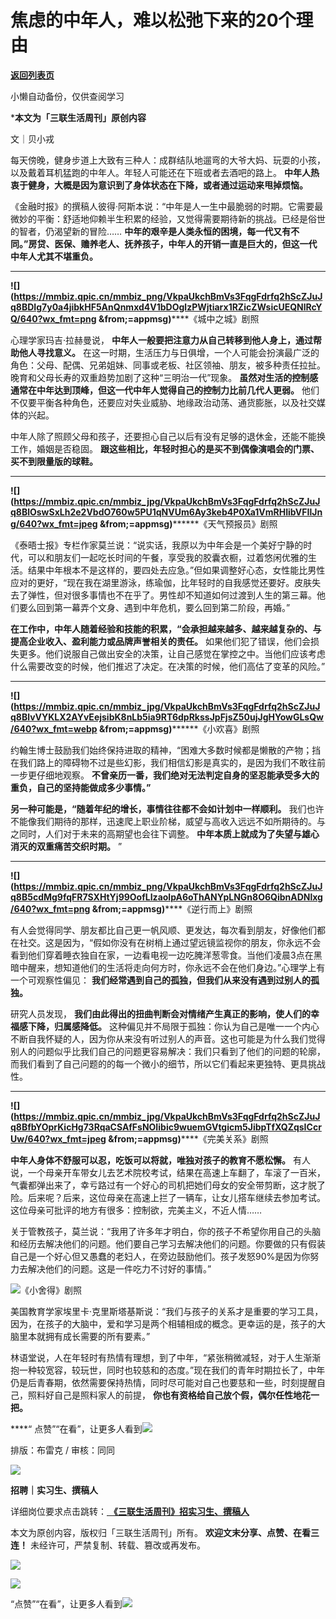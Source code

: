 # 焦虑的中年人，难以松弛下来的20个理由

[**返回列表页**](/gzh/三联生活周刊)

小懒自动备份，仅供查阅学习

***本文为「三联生活周刊」原创内容**

文｜贝小戎

每天傍晚，健身步道上大致有三种人：成群结队地遛弯的大爷大妈、玩耍的小孩，以及戴着耳机猛跑的中年人。年轻人可能还在下班或者去酒吧的路上。
**中年人热衷于健身，大概是因为意识到了身体状态在下降，或者通过运动来甩掉烦恼。**

《金融时报》的撰稿人彼得·阿斯本说：“中年是人一生中最脆弱的时期。它需要最微妙的平衡：舒适地仰赖半生积累的经验，又觉得需要期待新的挑战。已经是俗世的智者，仍渴望新的冒险……
**中年的艰辛是人类永恒的困境，每一代又有不同。”房贷、医保、赡养老人、抚养孩子，中年人的开销一直是巨大的，但这一代中年人尤其不堪重负。**

 ** **
**![](https://mmbiz.qpic.cn/mmbiz_png/VkpaUkchBmVs3FqgFdrfq2hScZJuJq8BDIg7y0a4jibkHF5AnQnmxd4V1bDOglzPWjtiarx1RZicZWsicUEQNlRcYQ/640?wx_fmt=png
&from;=appmsg)******《城中之城》剧照

心理学家玛吉·拉赫曼说， **中年人一般要把注意力从自己转移到他人身上，通过帮助他人寻找意义。**
在这一时期，生活压力与日俱增，一个人可能会扮演最广泛的角色：父母、配偶、兄弟姐妹、同事或老板、社区领袖、朋友，被多种责任拉扯。晚育和父母长寿的双重趋势加剧了这种“三明治一代”现象。
**虽然对生活的控制感通常在中年达到顶峰，但这一代中年人觉得自己的控制力比前几代人更弱。**
他们不仅要平衡各种角色，还要应对失业威胁、地缘政治动荡、通货膨胀，以及社交媒体的兴起。

中年人除了照顾父母和孩子，还要担心自己以后有没有足够的退休金，还能不能换工作，婚姻是否稳固。
**跟这些相比，年轻时担心的是买不到偶像演唱会的门票、买不到限量版的球鞋。**

 ** ** **
**![](https://mmbiz.qpic.cn/mmbiz_jpg/VkpaUkchBmVs3FqgFdrfq2hScZJuJq8BlOswSxLh2e2VbdO760w5PU1qNVUm6Ay3keb4P0Xa1VmRHIibVFIlJng/640?wx_fmt=jpeg
&from;=appmsg)********《天气预报员》剧照

《泰晤士报》专栏作家莫兰说：“说实话，我原以为中年会是一个美好宁静的时代，可以和朋友们一起吃长时间的午餐，享受我的胶囊衣橱，过着悠闲优雅的生活。结果中年根本不是这样的，要四处去应急。”但如果调整好心态，女性能比男性应对的更好，“现在我在湖里游泳，练瑜伽，比年轻时的自我感觉还要好。皮肤失去了弹性，但对很多事情也不在乎了。男性却不知道如何过渡到人生的第三幕。他们要么回到第一幕弄个文身、遇到中年危机，要么回到第二阶段，再婚。”

 **在工作中，中年人随着经验和技能的积累，“会承担越来越多、越来越复杂的、与提高企业收入、盈利能力或品牌声誉相关的责任。**
如果他们犯了错误，他们会损失更多。他们说服自己做出安全的决策，让自己感觉在掌控之中。当他们应该考虑什么需要改变的时候，他们推迟了决定。在决策的时候，他们高估了变革的风险。”

 ** ** **
**![](https://mmbiz.qpic.cn/mmbiz_jpg/VkpaUkchBmVs3FqgFdrfq2hScZJuJq8BlvVYKLX2AYvEejsibK8nLb5ia9RT6dpRkssJpFjsZ50ujJgHYowGLsQw/640?wx_fmt=webp
&from;=appmsg)********《小欢喜》剧照

约翰生博士鼓励我们始终保持进取的精神，“困难大多数时候都是懒散的产物；挡在我们路上的障碍物不过是些幻影，我们相信幻影是真实的，是因为我们不敢往前一步更仔细地观察。
**不曾亲历一番，我们绝对无法判定自身的坚忍能承受多大的重负，自己的坚持能做成多少事情。”**

 **另一种可能是，“随着年纪的增长，事情往往都不会如计划中一样顺利。**
我们也许不能像我们期待的那样，迅速爬上职业阶梯，威望与高收入远远不如所期待的。与之同时，人们对于未来的高期望也会往下调整。
**中年本质上就成为了失望与雄心消灭的双重痛苦交织时期。** ”

 ** **
**![](https://mmbiz.qpic.cn/mmbiz_png/VkpaUkchBmVs3FqgFdrfq2hScZJuJq8B5cdMg9fqFR7SXHtYj99OofLIzaolpA6oThANYpLNGn8O6QibnADNlxg/640?wx_fmt=png
&from;=appmsg)******《逆行而上》剧照

有人会觉得同学、朋友都比自己更一帆风顺、更发达，每次看到朋友，好像他们都在社交。这是因为，“假如你没有在树梢上通过望远镜监视你的朋友，你永远不会看到他们穿着睡衣独自在家，一边看电视一边吃腌洋葱零食。当他们凌晨3点在黑暗中醒来，想知道他们的生活将走向何方时，你永远不会在他们身边。”心理学上有一个可观察性偏见：
**我们经常遇到自己的孤独，但我们从来没有遇到过别人的孤独。**

研究人员发现， **我们由此得出的扭曲判断会对情绪产生真正的影响，使人们的幸福感下降，归属感降低。**
这种偏见并不局限于孤独：你认为自己是唯一一个内心不断自我怀疑的人，因为你从来没有听过别人的声音。这也可能是为什么我们觉得别人的问题似乎比我们自己的问题更容易解决：我们只看到了他们的问题的轮廓，而我们看到了自己问题的的每一个微小的细节，所以它们看起来更独特、更具挑战性。

 ** **
**![](https://mmbiz.qpic.cn/mmbiz_jpg/VkpaUkchBmVs3FqgFdrfq2hScZJuJq8BfbYOprKicHg73RqaCSAfFsNOIibic9wuemGVtgicm5JibpTfXQZqsICcrUw/640?wx_fmt=jpeg
&from;=appmsg)******《完美关系》剧照

 **中年人身体不舒服可以忍，吃饭可以将就，唯独对孩子的教育不愿松懈。**
有人说，一个母亲开车带女儿去艺术院校考试，结果在高速上车翻了，车滚了一百米，气囊都弹出来了，幸亏路过有一个好心的司机把她们母女的安全带剪断，这才脱了险。后来呢？后来，这位母亲在高速上拦了一辆车，让女儿搭车继续去参加考试。这位母亲可批评的地方有很多：控制欲，完美主义，不近人情……

关于管教孩子，莫兰说：“我用了许多年才明白，你的孩子不希望你用自己的头脑和经历去解决他们的问题。他们要自己学习去解决他们的问题。你要做的只有假装自己是一个好心但又愚蠢的老妇人，在旁边鼓励他们。孩子发怒90%是因为你努力去解决他们的问题。这是一件吃力不讨好的事情。”

![](https://mmbiz.qpic.cn/mmbiz_png/c2Sib3Mp7pOPjNiclHnQVAFdfrfjjKoOXvYxUbGP870Eb9hiat5DHAjTWSG7e6G46kpG8mZ4icCmC73Vic3RTCdcTYg/640?wx_fmt=png&from;=appmsg)《小舍得》剧照

美国教育学家埃里卡·克里斯塔基斯说：“我们与孩子的关系才是重要的学习工具，因为，在孩子的大脑中，爱和学习是两个相辅相成的概念。更幸运的是，孩子的大脑里本就拥有成长需要的所有要素。”

林语堂说，人在年轻时有热情有理想，到了中年，“紧张稍微减轻，对于人生渐渐抱一种较宽容，较玩世，同时也较慈和的态度。”现在我们的青年时期拉长了，中年仍是后青春期，依然需要保持热情，同时尽可能对自己也要慈和一些，时刻提醒自己，照料好自己是照料家人的前提，
**你也有资格给自己放个假，偶尔任性地花一把。**

 ****“
点赞”“在看”，让更多人看到![](https://mmbiz.qpic.cn/mmbiz_gif/c2Sib3Mp7pON9hkSZwdTibRHNZSMPyiapUCHJwlyoZVBC3SfmPmF0VKjkm3NiaToQloHFJ6icyicqZnqgXp6pSQJt5gg/640?wx_fmt=gif&from;=appmsg&wxfrom;=5&wx;_lazy=1&tp;=wxpic)  
  
  
  
  
  

排版：布雷克 / 审核：同同

![](https://mmbiz.qpic.cn/mmbiz_jpg/c2Sib3Mp7pOOscRuZrCibCxsE1u7UtPialkeswSiaSeOAWicIk7UNomZRldJK3O3wVIkZdw49FTnp6B8Xrn0P8Cx27Q/640?wx_fmt=jpeg&from;=appmsg&wxfrom;=5&wx;_lazy=1&wx;_co=1&tp;=wxpic)

  
 **招聘｜实习生、撰稿人**  

详细岗位要求点击跳转：[
**《三联生活周刊》招实习生、撰稿人**](http://mp.weixin.qq.com/s?__biz=MTc5MTU3NTYyMQ==&mid=2651136871&idx=3&sn=f1c0777fe9d31881e5dfca68ebc2937f&chksm=5907324d6e70bb5b3546dfe1c7b31b5fe05664bebbf36356ba9a1a352e0678444cad62875ad4&scene=21#wechat_redirect)

本文为原创内容，版权归「三联生活周刊」所有。 **欢迎文末分享、点赞、在看三连！** 未经许可，严禁复制、转载、篡改或再发布。  

![](https://mmbiz.qpic.cn/sz_mmbiz_png/Gg7Qtoh7Aic9ZTmAdCc80b4nD7xicgPt86k1kgpU51hWCHjV92ryhVW35PLCvLhxLw9XDhXjgeDyZhHSx5EbRcfg/640?wx_fmt=other&wxfrom;=5&wx;_lazy=1&wx;_co=1&retryload;=1&tp;=webp)

  
[![](https://mmbiz.qpic.cn/mmbiz_jpg/c2Sib3Mp7pOOscRuZrCibCxsE1u7UtPialkZVdnsVfBBVIibicXz2dOryRyANicobSjntgBDLQWwVDLqIjZ68BicsnwDQ/640?wx_fmt=jpeg&from;=appmsg&wxfrom;=5&wx;_lazy=1&wx;_co=1&tp;=wxpic)]()  
  
“点赞”“在看”，让更多人看到![](https://mmbiz.qpic.cn/mmbiz_gif/c2Sib3Mp7pON9hkSZwdTibRHNZSMPyiapUCHJwlyoZVBC3SfmPmF0VKjkm3NiaToQloHFJ6icyicqZnqgXp6pSQJt5gg/640?wx_fmt=gif&from;=appmsg&wxfrom;=5&wx;_lazy=1&tp;=wxpic)

